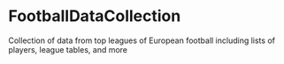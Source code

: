 # FootballDataCollection
Collection of data from top leagues of European football including lists of players, league tables, and more

